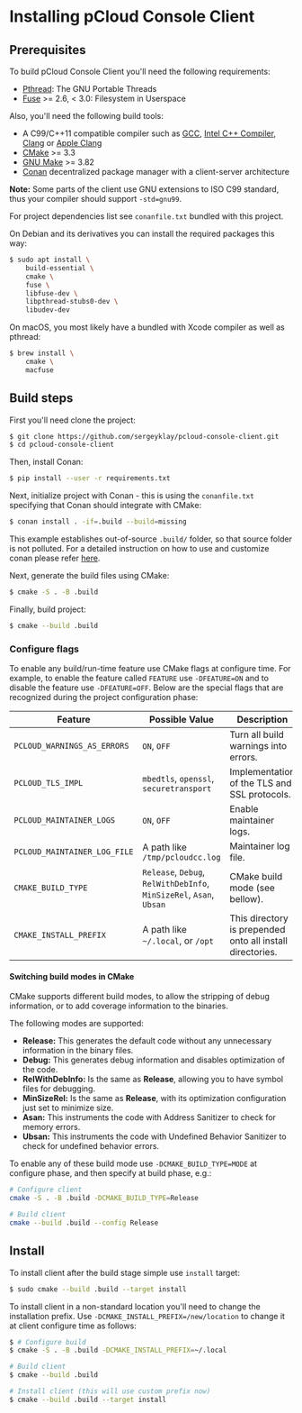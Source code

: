 # Installing pCloud Console Client

## Prerequisites

To build pCloud Console Client you'll need the following requirements:

- [Pthread](https://www.gnu.org/software/pth/): The GNU Portable Threads
- [Fuse](https://github.com/libfuse/libfuse) >= 2.6, < 3.0: Filesystem in Userspace

Also, you'll need the following build tools:

- A C99/C++11 compatible compiler such as
  [GCC](https://gcc.gnu.org),
  [Intel C++ Compiler](https://software.intel.com/content/www/us/en/develop/tools/oneapi/components/dpc-compiler.html),
  [Clang](https://clang.llvm.org) or
  [Apple Clang](https://apps.apple.com/us/app/xcode/id497799835)
- [CMake](https://cmake.org/) >= 3.3
- [GNU Make](https://www.gnu.org/software/make) >= 3.82
- [Conan](https://conan.io/) decentralized package manager with a client-server architecture

**Note:** Some parts of the client use GNU extensions to ISO C99 standard,
thus your compiler should support `-std=gnu99`.

For project dependencies list see `conanfile.txt` bundled with this project.

On Debian and its derivatives you can install the required packages this way:

```sh
$ sudo apt install \
    build-essential \
    cmake \
    fuse \
    libfuse-dev \
    libpthread-stubs0-dev \
    libudev-dev
```
On macOS, you most likely have a bundled with Xcode compiler as well as pthread:

```sh
$ brew install \
    cmake \
    macfuse
```

## Build steps

First you'll need clone the project:

```sh
$ git clone https://github.com/sergeyklay/pcloud-console-client.git
$ cd pcloud-console-client
```

Then, install Conan:

```sh
$ pip install --user -r requirements.txt
```

Next, initialize project with Conan - this is using the `conanfile.txt`
specifying that Conan should integrate with CMake:

```sh
$ conan install . -if=.build --build=missing
```

This example establishes out-of-source `.build/` folder, so that source folder
is not polluted. For a detailed instruction on how to use and customize conan
please refer [here](https://docs.conan.io/en/latest/getting_started.html).

Next, generate the build files using CMake:

```sh
$ cmake -S . -B .build
```

Finally, build project:

```sh
$ cmake --build .build
```

### Configure flags

To enable any build/run-time feature use CMake flags at configure time.
For example, to enable the feature called `FEATURE` use `-DFEATURE=ON` and to
disable the feature use `-DFEATURE=OFF`. Below are the special flags that are
recognized during the project configuration phase:

| Feature                      | Possible Value                                                      | Description                                                       |
| ---------------------------- |---------------------------------------------------------------------|-------------------------------------------------------------------|
| `PCLOUD_WARNINGS_AS_ERRORS`  | `ON`, `OFF`                                                         | Turn all build warnings into errors.                              |
| `PCLOUD_TLS_IMPL`            | `mbedtls`, `openssl`, `securetransport`                             | Implementation of the TLS and SSL protocols.                      |
| `PCLOUD_MAINTAINER_LOGS`     | `ON`, `OFF`                                                         | Enable maintainer logs.                                           |
| `PCLOUD_MAINTAINER_LOG_FILE` | A path like `/tmp/pcloudcc.log`                                     | Maintainer log file.                                              |
| `CMAKE_BUILD_TYPE`           | `Release`, `Debug`, `RelWithDebInfo`, `MinSizeRel`, `Asan`, `Ubsan` | CMake build mode (see bellow).                                    |
| `CMAKE_INSTALL_PREFIX`       | A path like `~/.local`, or `/opt`                                   | This directory is prepended onto all install directories.         |

#### Switching build modes in CMake

CMake supports different build modes, to allow the stripping of debug
information, or to add coverage information to the binaries.

The following modes are supported:

* **Release:** This generates the default code without any unnecessary
  information in the binary files.
* **Debug:** This generates debug information and disables optimization of the
  code.
* **RelWithDebInfo:** Is the same as **Release**, allowing
  you to have symbol files for debugging.
* **MinSizeRel:** Is the same as **Release**, with its
  optimization configuration just set to minimize size.
* **Asan:** This instruments the code with Address Sanitizer to check for
  memory errors.
* **Ubsan:** This instruments the code with Undefined Behavior Sanitizer to
  check for undefined behavior errors.

To enable any of these build mode use `-DCMAKE_BUILD_TYPE=MODE` at configure
phase, and then specify at build phase, e.g.:

```sh
# Configure client
cmake -S . -B .build -DCMAKE_BUILD_TYPE=Release

# Build client
cmake --build .build --config Release
```

## Install

To install client after the build stage simple use `install` target:

```sh
$ sudo cmake --build .build --target install
```

To install client in a non-standard location you'll need to change the
installation prefix. Use `-DCMAKE_INSTALL_PREFIX=/new/location` to change it
at client configure time as follows:

```sh
$ # Configure build
$ cmake -S . -B .build -DCMAKE_INSTALL_PREFIX=~/.local

# Build client
$ cmake --build .build

# Install client (this will use custom prefix now)
$ cmake --build .build --target install
```
